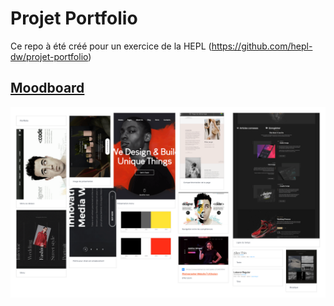 # Projet Portfolio

Ce repo à été créé pour un exercice de la HEPL
(https://github.com/hepl-dw/projet-portfolio)

## [Moodboard](https://app.milanote.com/1Ld0eE1zxVkL5x?p=mGeW6kAS6s1)

![Moodboard](./img/moodboard.png)
